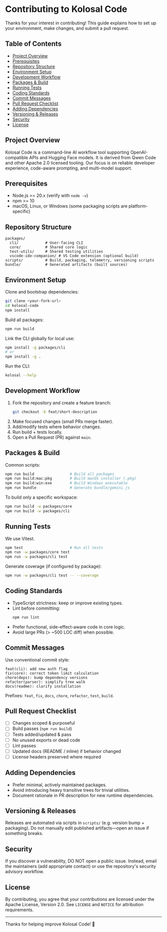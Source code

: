 # Contributing to Kolosal Code

Thanks for your interest in contributing! This guide explains how to set up your environment, make changes, and submit a pull request.

## Table of Contents
- [Project Overview](#project-overview)
- [Prerequisites](#prerequisites)
- [Repository Structure](#repository-structure)
- [Environment Setup](#environment-setup)
- [Development Workflow](#development-workflow)
- [Packages & Build](#packages--build)
- [Running Tests](#running-tests)
- [Coding Standards](#coding-standards)
- [Commit Messages](#commit-messages)
- [Pull Request Checklist](#pull-request-checklist)
- [Adding Dependencies](#adding-dependencies)
- [Versioning & Releases](#versioning--releases)
- [Security](#security)
- [License](#license)

## Project Overview
Kolosal Code is a command-line AI workflow tool supporting OpenAI-compatible APIs and Hugging Face models. It is derived from Qwen Code and other Apache 2.0 licensed tooling. Our focus is on reliable developer experience, code-aware prompting, and multi-model support.

## Prerequisites
- Node.js >= 20.x (verify with `node -v`)
- npm >= 10
- macOS, Linux, or Windows (some packaging scripts are platform-specific)

## Repository Structure
```
packages/
  cli/            # User-facing CLI
  core/           # Shared core logic
  test-utils/     # Shared testing utilities
  vscode-ide-companion/ # VS Code extension (optional build)
scripts/          # Build, packaging, telemetry, versioning scripts
bundle/           # Generated artifacts (built sources)
```

## Environment Setup
Clone and bootstrap dependencies:
```bash
git clone <your-fork-url>
cd kolosal-code
npm install
```

Build all packages:
```bash
npm run build
```

Link the CLI globally for local use:
```bash
npm install -g packages/cli
# or
npm install -g .
```

Run the CLI:
```bash
kolosal --help
```

## Development Workflow
1. Fork the repository and create a feature branch:
   ```bash
   git checkout -b feat/short-description
   ```
2. Make focused changes (small PRs merge faster).
3. Add/modify tests where behavior changes.
4. Run build + tests locally.
5. Open a Pull Request (PR) against `main`.

## Packages & Build
Common scripts:
```bash
npm run build                # Build all packages
npm run build:mac:pkg        # Build macOS installer (.pkg)
npm run build:win:exe        # Build Windows executable
npm run bundle               # Generate bundle/gemini.js
```

To build only a specific workspace:
```bash
npm run build -w packages/core
npm run build -w packages/cli
```

## Running Tests
We use Vitest.
```bash
npm test                     # Run all tests
npm run -w packages/core test
npm run -w packages/cli test
```
Generate coverage (if configured by package):
```bash
npm run -w packages/cli test -- --coverage
```

## Coding Standards
- TypeScript strictness: keep or improve existing types.
- Lint before committing:
  ```bash
  npm run lint
  ```
- Prefer functional, side-effect-aware code in core logic.
- Avoid large PRs (> ~500 LOC diff) when possible.

## Commit Messages
Use conventional commit style:
```
feat(cli): add new auth flag
fix(core): correct token limit calculation
chore(deps): bump dependency versions
refactor(parser): simplify tree walk
docs(readme): clarify installation
```
Prefixes: `feat`, `fix`, `docs`, `chore`, `refactor`, `test`, `build`.

## Pull Request Checklist
- [ ] Changes scoped & purposeful
- [ ] Build passes (`npm run build`)
- [ ] Tests added/updated & pass
- [ ] No unused exports or dead code
- [ ] Lint passes
- [ ] Updated docs (README / inline) if behavior changed
- [ ] License headers preserved where required

## Adding Dependencies
- Prefer minimal, actively maintained packages.
- Avoid introducing heavy transitive trees for trivial utilities.
- Document rationale in PR description for new runtime dependencies.

## Versioning & Releases
Releases are automated via scripts in `scripts/` (e.g. version bump + packaging). Do not manually edit published artifacts—open an issue if something breaks.

## Security
If you discover a vulnerability, DO NOT open a public issue. Instead, email the maintainers (add appropriate contact) or use the repository's security advisory workflow.

## License
By contributing, you agree that your contributions are licensed under the Apache License, Version 2.0. See `LICENSE` and `NOTICE` for attribution requirements.

---
Thanks for helping improve Kolosal Code! 🚀
